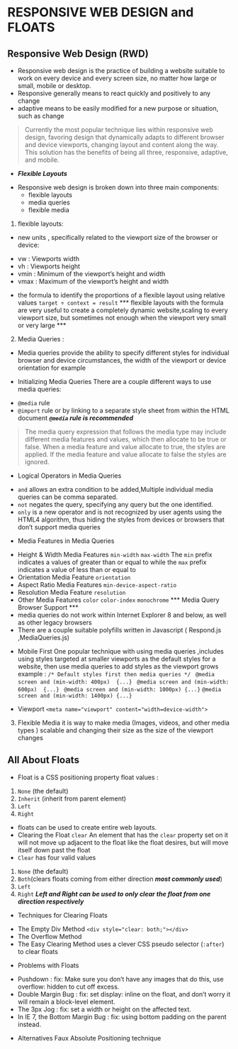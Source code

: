 # RESPONSIVE WEB DESIGN and FLOATS

## Responsive Web Design (RWD)

- Responsive web design
 is the practice of building a website suitable to work on every device and every screen size, no matter how large or small, mobile or desktop.
- Responsive generally means to react quickly and positively to any change
- adaptive means to be easily modified for a new purpose or situation, such as change
> Currently the most popular technique lies within responsive web design, favoring design that dynamically adapts to different browser and device viewports, changing layout and content along the way. This solution has the benefits of being all three, responsive, adaptive, and mobile.

* ***Flexible Layouts***
- Responsive web design is broken down into three main components:
   - flexible layouts
   - media queries
   - flexible media

1. flexible layouts:
- new units , specifically related to the viewport size of the browser or device:
* vw : Viewports width
* vh : Viewports height
* vmin : Minimum of the viewport’s height and width
* vmax : Maximum of the viewport’s height and width
- the formula to  identify the proportions of a flexible layout using relative values 
`target ÷ context = result`
*** flexible layouts with the formula are very useful  to create a completely dynamic website,scaling to every viewport size, but sometimes not enough when the viewport very small or very large ***  

2. Media Queries :
- Media queries provide the ability to specify different styles for individual browser and device circumstances, the width of the viewport or device orientation for example

* Initializing Media Queries 
There are a couple different ways to use media queries:
- `@media` rule 
- `@import` rule or by linking to a separate style sheet from within the HTML document
***`@media` rule is recommended***
>The media query expression that follows the media type may include different media features and values, which then allocate to be true or false. When a media feature and value allocate to true, the styles are applied. If the media feature and value allocate to false the styles are ignored.
* Logical Operators in Media Queries 
- `and` allows an extra condition to be added,Multiple individual media queries can be comma separated.
- `not` negates the query, specifying any query but the one identified.
- `only`  is a new operator and is not recognized by user agents using the HTML4 algorithm, thus hiding the styles from devices or browsers that don’t support media queries
* Media Features in Media Queries
- Height & Width Media Features `min-width` `max-width`
The `min` prefix indicates a values of greater than or equal to while the `max` prefix indicates a value of less than or equal to
- Orientation Media Feature `orientation`
- Aspect Ratio Media Features `min-device-aspect-ratio`
- Resolution Media Feature `resolution`
- Other Media Features `color` `color-index` `monochrome`
*** Media Query Browser Support  ***
- media queries do not work within Internet Explorer 8 and below, as well as other legacy browsers
- There are a couple suitable polyfills written in Javascript ( Respond.js ,MediaQueries.js)
* Mobile First
One popular technique with using media queries ,includes using styles targeted at smaller viewports as the default styles for a website, then use media queries to add styles as the viewport grows
example :
`/* Default styles first then media queries */`
` @media screen and (min-width: 400px)  {...}`
` @media screen and (min-width: 600px)  {...}`
` @media screen and (min-width: 1000px) {...}`
` @media screen and (min-width: 1400px) {...} `
- Viewport 
`<meta name="viewport" content="width=device-width">`
3. Flexible Media
it is way to make media (Images, videos, and other media types ) scalable and changing their size as the size of the viewport changes

## All About Floats
- Float is a CSS positioning property
float values :
1. `None` (the default)
2. `Inherit` (inherit from parent element)
3. `Left`  
4. `Right`

* floats can be used to create entire web layouts.
* Clearing the Float  `clear`
An element that has the `clear` property set on it will not move up adjacent to the float like the float desires, but will move itself down past the float
* `Clear` has four valid values
1.  `None` (the default) 
2. ` Both `(clears floats coming from either direction ***most commonly used***)
3. `Left` 
4. `Right` 
***Left and Right can be used to only clear the float from one direction respectively***
- Techniques for Clearing Floats
* The Empty Div Method `<div style="clear: both;"></div>`
* The Overflow Method
* The Easy Clearing Method uses a clever CSS pseudo selector (`:after`) to clear floats 

- Problems with Floats 
* Pushdown : fix: Make sure you don’t have any images that do this, use overflow: hidden to cut off excess.
* Double Margin Bug : fix: set display: inline on the float, and don’t worry it will remain a block-level element.
* The 3px Jog : fix: set a width or height on the affected text.
* In IE 7, the Bottom Margin Bug : fix: using bottom padding on the parent instead.
- Alternatives 
Faux Absolute Positioning technique
